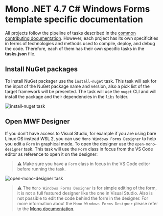 # Mono .NET 4.7 C# Windows Forms template specific documentation

All projects follow the pipeline of tasks described in the [common contributing documentation](https://github.com/toradex/vscode-torizon-templates/blob/bookworm/CONTRIBUTING.md#contributing-templates). However, each project has its own specificities in terms of technologies and methods used to compile, deploy, and debug the code. Therefore, each of them has their own specific tasks in the **tasks.json** file.

## Install NuGet packages

To install NuGet packager use the `install-nuget` task. This task will ask for the input of the NuGet package name and version, also a pick list of the target framework will be presented. The task will use the `nuget` CLI and will install
the package and their dependencies in the `libs` folder.

![install-nuget task](https://github.com/toradex/vscode-torizon-templates-documentation/blob/bookworm/monoCsharpForms/install-nuget.png?raw=true)

## Open MWF Designer

If you don't have access to Visual Studio, for example if you are using bare Linux OS instead WSL 2, you can use `Mono Windows Forms Designer` to help you edit a `Form` in graphical mode. To open the designer use the `open-mono-designer` task. This task will use the `Form` class in focus from the VS Code editor as reference to open it on the designer:

> ⚠️ Make sure you have a `Form` class in focus in the VS Code editor before running the task.

![open-mono-designer task](https://github.com/toradex/vscode-torizon-templates-documentation/blob/bookworm/monoCsharpForms/open-mwf-designer.gif?raw=true)

> ⚠️ The `Mono Windows Forms Designer` is for simple editing of the form, it is not a full featured designer like the one in Visual Studio. Also is not possible to edit the code behind the form in the designer. For more information about the `Mono Windows Forms Designer` please refer to the [Mono documentation](https://www.mono-project.com/archived/winforms_designer/).
